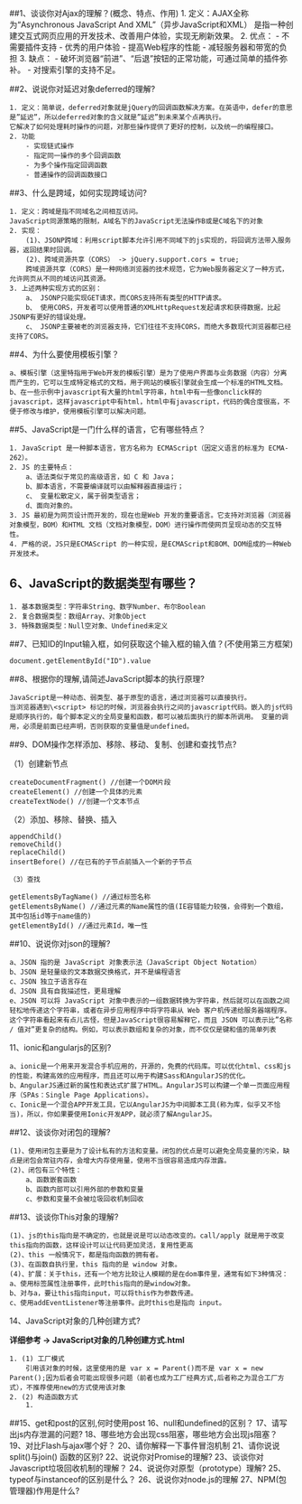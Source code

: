##1、谈谈你对Ajax的理解？(概念、特点、作用) 
    1. 定义：AJAX全称为“Asynchronous JavaScript And XML”（异步JavaScript和XML） 是指一种创建交互式网页应用的开发技术、改善用户体验，实现无刷新效果。
    2. 优点：
        - 不需要插件支持
        - 优秀的用户体验
        - 提高Web程序的性能
        - 减轻服务器和带宽的负担
    3. 缺点：
        - 破坏浏览器“前进”、“后退”按钮的正常功能，可通过简单的插件弥补。
        - 对搜索引擎的支持不足。

##2、说说你对延迟对象deferred的理解? 

    1. 定义：简单说，deferred对象就是jQuery的回调函数解决方案。在英语中，defer的意思是”延迟”，所以deferred对象的含义就是”延迟”到未来某个点再执行。 
    它解决了如何处理耗时操作的问题，对那些操作提供了更好的控制，以及统一的编程接口。
    2. 功能
        - 实现链式操作
        - 指定同一操作的多个回调函数
        - 为多个操作指定回调函数
        - 普通操作的回调函数接口

##3、什么是跨域，如何实现跨域访问? 

    1. 定义：跨域是指不同域名之间相互访问。 
    JavaScript同源策略的限制，A域名下的JavaScript无法操作B或是C域名下的对象
    2. 实现：
        (1)、JSONP跨域：利用script脚本允许引用不同域下的js实现的，将回调方法带入服务器，返回结果时回调。
        (2)、跨域资源共享（CORS） -> jQuery.support.cors = true;
        跨域资源共享（CORS）是一种网络浏览器的技术规范，它为Web服务器定义了一种方式，允许网页从不同的域访问其资源。
    3. 上述两种实现方式的区别：
        a、 JSONP只能实现GET请求，而CORS支持所有类型的HTTP请求。 
        b、 使用CORS，开发者可以使用普通的XMLHttpRequest发起请求和获得数据，比起JSONP有更好的错误处理。 
        c、 JSONP主要被老的浏览器支持，它们往往不支持CORS，而绝大多数现代浏览器都已经支持了CORS。

##4、为什么要使用模板引擎？

    a、模板引擎（这里特指用于Web开发的模板引擎）是为了使用户界面与业务数据（内容）分离而产生的，它可以生成特定格式的文档，用于网站的模板引擎就会生成一个标准的HTML文档。 
    b、在一些示例中javascript有大量的html字符串，html中有一些像onclick样的javascript，这样javascript中有html，html中有javascript，代码的偶合度很高，不便于修改与维护，使用模板引擎可以解决问题。

##5、JavaScript是一门什么样的语言，它有哪些特点？

    1. JavaScript 是一种脚本语言，官方名称为 ECMAScript（因定义语言的标准为 ECMA-262）。
    2. JS 的主要特点： 
        a、语法类似于常见的高级语言，如 C 和 Java； 
        b、脚本语言，不需要编译就可以由解释器直接运行； 
        c、 变量松散定义，属于弱类型语言； 
        d、面向对象的。 
    3. JS 最初是为网页设计而开发的，现在也是Web 开发的重要语言。它支持对浏览器（浏览器对象模型，BOM）和HTML 文档（文档对象模型，DOM）进行操作而使网页呈现动态的交互特性。 
    4. 严格的说，JS只是ECMAScript 的一种实现，是ECMAScript和BOM、DOM组成的一种Web 开发技术。
## 6、JavaScript的数据类型有哪些？ 

    1. 基本数据类型：字符串String、数字Number、布尔Boolean
    2. 复合数据类型：数组Array、对象Object
    3. 特殊数据类型：Null空对象、Undefined未定义

##7、已知ID的Input输入框，如何获取这个输入框的输入值？(不使用第三方框架)

    document.getElementById("ID").value

##8、根据你的理解,请简述JavaScript脚本的执行原理?

    JavaScript是一种动态、弱类型、基于原型的语言，通过浏览器可以直接执行。 
    当浏览器遇到\<script> 标记的时候，浏览器会执行之间的javascript代码。嵌入的js代码是顺序执行的，每个脚本定义的全局变量和函数，都可以被后面执行的脚本所调用。 变量的调用，必须是前面已经声明，否则获取的变量值是undefined。

##9、DOM操作怎样添加、移除、移动、复制、创建和查找节点?

（1）创建新节点

    createDocumentFragment() //创建一个DOM片段
    createElement() //创建一个具体的元素
    createTextNode() //创建一个文本节点

（2）添加、移除、替换、插入

    appendChild()
    removeChild()
    replaceChild()
    insertBefore() //在已有的子节点前插入一个新的子节点

    （3）查找

    getElementsByTagName() //通过标签名称
    getElementsByName() //通过元素的Name属性的值(IE容错能力较强，会得到一个数组，其中包括id等于name值的)
    getElementById() //通过元素Id，唯一性

##10、说说你对json的理解?

    a、JSON 指的是 JavaScript 对象表示法（JavaScript Object Notation） 
    b、JSON 是轻量级的文本数据交换格式，并不是编程语言 
    c、JSON 独立于语言存在 
    d、JSON 具有自我描述性，更易理解 
    e、JSON 可以将 JavaScript 对象中表示的一组数据转换为字符串，然后就可以在函数之间轻松地传递这个字符串，或者在异步应用程序中将字符串从 Web 客户机传递给服务器端程序。这个字符串看起来有点儿古怪，但是JavaScript很容易解释它，而且 JSON 可以表示比”名称 / 值对”更复杂的结构。例如，可以表示数组和复杂的对象，而不仅仅是键和值的简单列表

11、ionic和angularjs的区别? 

    a、ionic是一个用来开发混合手机应用的，开源的，免费的代码库。可以优化html、css和js的性能，构建高效的应用程序，而且还可以用于构建Sass和AngularJS的优化。 
    b、AngularJS通过新的属性和表达式扩展了HTML。AngularJS可以构建一个单一页面应用程序（SPAs：Single Page Applications）。 
    c、Ionic是一个混合APP开发工具，它以AngularJS为中间脚本工具(称为库，似乎又不恰当)，所以，你如果要使用Ionic开发APP，就必须了解AngularJS。

##12、谈谈你对闭包的理解?

    (1)、使用闭包主要是为了设计私有的方法和变量。闭包的优点是可以避免全局变量的污染，缺点是闭包会常驻内存，会增大内存使用量，使用不当很容易造成内存泄露。 
    (2)、闭包有三个特性： 
        a、函数嵌套函数 
        b、函数内部可以引用外部的参数和变量 
        c、参数和变量不会被垃圾回收机制回收 

##13、谈谈你This对象的理解?

    (1)、js的this指向是不确定的，也就是说是可以动态改变的。call/apply 就是用于改变this指向的函数，这样设计可以让代码更加灵活，复用性更高 
    (2)、this 一般情况下，都是指向函数的拥有者。 
    (3)、在函数自执行里，this 指向的是 window 对象。 
    (4)、扩展：关于this，还有一个地方比较让人模糊的是在dom事件里，通常有如下3种情况： 
    a、使用标签属性注册事件，此时this指向的是window对象。 
    b、对与a，要让this指向input，可以将this作为参数传递。 
    c、使用addEventListener等注册事件。此时this也是指向 input。 

14、JavaScript对象的几种创建方式? 

**详细参考 -> JavaScript对象的几种创建方式.html**

    1. (1) 工厂模式
        引用该对象的时候，这里使用的是 var x = Parent()而不是 var x = new Parent();因为后者会可能出现很多问题（前者也成为工厂经典方式,后者称之为混合工厂方式），不推荐使用new的方式使用该对象
    2. (2) 构造函数方式
        1. 

##15、get和post的区别,何时使用post 
16、null和undefined的区别？ 
17、请写出js内存泄漏的问题? 
18、哪些地方会出现css阻塞，哪些地方会出现js阻塞？ 
19、对比Flash与ajax哪个好？ 
20、请你解释一下事件冒泡机制 
21、请你说说split()与join() 函数的区别? 
22、说说你对Promise的理解? 
23、谈谈你对Javascript垃圾回收机制的理解？ 
24、说说你对原型（prototype）理解? 
25、typeof与instanceof的区别是什么？ 
26、说说你对node.js的理解 
27、NPM(包管理器)作用是什么?